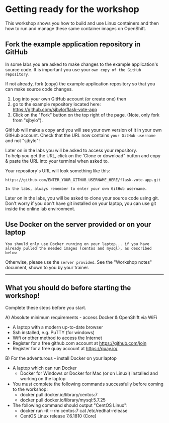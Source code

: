 # Getting ready for the workshop

This workshop shows you how to build and use Linux containers and then how to run and manage these 
same container images on OpenShift.

## Fork the example application repository in GitHub

In some labs you are asked to make changes to the example application's source code. It is important you use your `own copy of the GitHub repository.`

If not already, fork (copy) the example application repository so that you can make
source code changes.

1. Log into your own GitHub account (or create one) then
1. go to the example repository located here: https://github.com/sjbylo/flask-vote-app 
1. Click on the "Fork" button on the top right of the page. (Note, only fork from "sjbylo").

GitHub will make a copy and you will see your own version of it in your own GitHub account.
Check that the URL now contains `your GitHub username` and not "sjbylo"!

Later on in the labs you will be asked to access your repository.  
To help you get the URL, click on the 'Clone or download" button and copy & paste the URL into your
terminal when asked to.

Your repository's URL will look something like this:

```
https://github.com/ENTER_YOUR_GITHUB_USERNAME_HERE/flask-vote-app.git
```
`In the labs, always remember to enter your own GitHub username.`

Later on in the labs, you will be asked to clone your source code using git. 
Don't worry if you don't have git installed on your laptop, you can use git inside the online lab environment.


## Use Docker on the server provided or on your laptop

`You should only use Docker running on your laptop... if you have already pulled the needed images
(centos and mysql), as described below`

Otherwise, please use the `server provided`.  See the "Workshop notes" document, shown to you by
your trainer. 

---
## What you should do before starting the workshop!

Complete these steps before you start.

A) Absolute minimum requirements - access Docker & OpenShift via WiFi  
- A laptop with a modern up-to-date browser
- Ssh installed, e.g. PuTTY (for windows) 
- Wifi or other method to access the Internet
- Register for a free github.com account at https://github.com/join 
- Register for a free quay account at https://quay.io/

B) For the adventurous - install Docker on your laptop 
- A laptop which can run Docker 
    - Docker for Windows or Docker for Mac (or on Linux!) installed and working on the laptop 
- You must complete the following commands successfully before coming to the workshop:
    - docker pull docker.io/library/centos:7
    - docker pull docker.io/library/mysql:5.7.25 
- The following command should output "CentOS Linux":
    - docker run -it --rm centos:7 cat /etc/redhat-release
    - CentOS Linux release 7.6.1810 (Core) 

